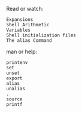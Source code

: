 Read or watch:

    Expansions
    Shell Arithmetic
    Variables
    Shell initialization files
    The alias Command

man or help:

    printenv
    set
    unset
    export
    alias
    unalias
    .
    source
    printf

